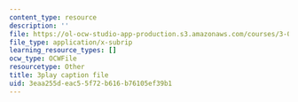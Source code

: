 ```yaml
---
content_type: resource
description: ''
file: https://ol-ocw-studio-app-production.s3.amazonaws.com/courses/3-091sc-introduction-to-solid-state-chemistry-fall-2010/3eaa255deac55f72b616b76105ef39b1_LHRZLeQ2aaM.vtt
file_type: application/x-subrip
learning_resource_types: []
ocw_type: OCWFile
resourcetype: Other
title: 3play caption file
uid: 3eaa255d-eac5-5f72-b616-b76105ef39b1
---
```

